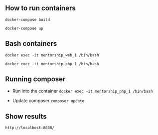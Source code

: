 ## How to run containers

```docker-compose build```

```docker-compose up```

## Bash containers

```docker exec -it mentorship_web_1 /bin/bash```

```docker exec -it mentorship_php_1 /bin/bash```

## Running composer

* Run into the container
```docker exec -it mentorship_php_1 /bin/bash```

* Update composer
```composer update```

## Show results
```http://localhost:8080/```